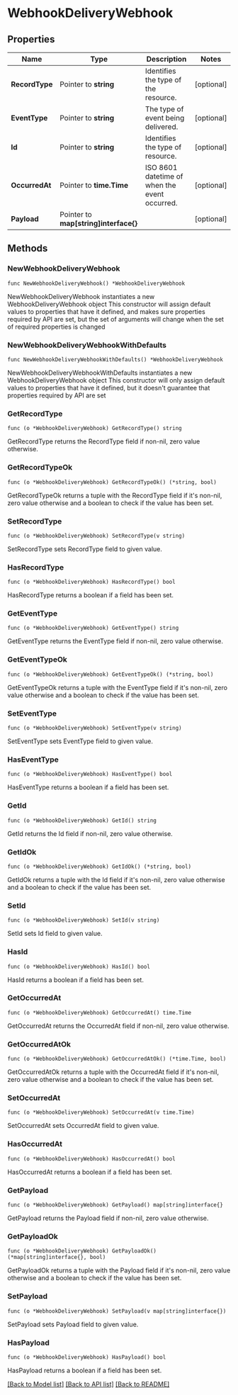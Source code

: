 # WebhookDeliveryWebhook

## Properties

Name | Type | Description | Notes
------------ | ------------- | ------------- | -------------
**RecordType** | Pointer to **string** | Identifies the type of the resource. | [optional] 
**EventType** | Pointer to **string** | The type of event being delivered. | [optional] 
**Id** | Pointer to **string** | Identifies the type of resource. | [optional] 
**OccurredAt** | Pointer to **time.Time** | ISO 8601 datetime of when the event occurred. | [optional] 
**Payload** | Pointer to **map[string]interface{}** |  | [optional] 

## Methods

### NewWebhookDeliveryWebhook

`func NewWebhookDeliveryWebhook() *WebhookDeliveryWebhook`

NewWebhookDeliveryWebhook instantiates a new WebhookDeliveryWebhook object
This constructor will assign default values to properties that have it defined,
and makes sure properties required by API are set, but the set of arguments
will change when the set of required properties is changed

### NewWebhookDeliveryWebhookWithDefaults

`func NewWebhookDeliveryWebhookWithDefaults() *WebhookDeliveryWebhook`

NewWebhookDeliveryWebhookWithDefaults instantiates a new WebhookDeliveryWebhook object
This constructor will only assign default values to properties that have it defined,
but it doesn't guarantee that properties required by API are set

### GetRecordType

`func (o *WebhookDeliveryWebhook) GetRecordType() string`

GetRecordType returns the RecordType field if non-nil, zero value otherwise.

### GetRecordTypeOk

`func (o *WebhookDeliveryWebhook) GetRecordTypeOk() (*string, bool)`

GetRecordTypeOk returns a tuple with the RecordType field if it's non-nil, zero value otherwise
and a boolean to check if the value has been set.

### SetRecordType

`func (o *WebhookDeliveryWebhook) SetRecordType(v string)`

SetRecordType sets RecordType field to given value.

### HasRecordType

`func (o *WebhookDeliveryWebhook) HasRecordType() bool`

HasRecordType returns a boolean if a field has been set.

### GetEventType

`func (o *WebhookDeliveryWebhook) GetEventType() string`

GetEventType returns the EventType field if non-nil, zero value otherwise.

### GetEventTypeOk

`func (o *WebhookDeliveryWebhook) GetEventTypeOk() (*string, bool)`

GetEventTypeOk returns a tuple with the EventType field if it's non-nil, zero value otherwise
and a boolean to check if the value has been set.

### SetEventType

`func (o *WebhookDeliveryWebhook) SetEventType(v string)`

SetEventType sets EventType field to given value.

### HasEventType

`func (o *WebhookDeliveryWebhook) HasEventType() bool`

HasEventType returns a boolean if a field has been set.

### GetId

`func (o *WebhookDeliveryWebhook) GetId() string`

GetId returns the Id field if non-nil, zero value otherwise.

### GetIdOk

`func (o *WebhookDeliveryWebhook) GetIdOk() (*string, bool)`

GetIdOk returns a tuple with the Id field if it's non-nil, zero value otherwise
and a boolean to check if the value has been set.

### SetId

`func (o *WebhookDeliveryWebhook) SetId(v string)`

SetId sets Id field to given value.

### HasId

`func (o *WebhookDeliveryWebhook) HasId() bool`

HasId returns a boolean if a field has been set.

### GetOccurredAt

`func (o *WebhookDeliveryWebhook) GetOccurredAt() time.Time`

GetOccurredAt returns the OccurredAt field if non-nil, zero value otherwise.

### GetOccurredAtOk

`func (o *WebhookDeliveryWebhook) GetOccurredAtOk() (*time.Time, bool)`

GetOccurredAtOk returns a tuple with the OccurredAt field if it's non-nil, zero value otherwise
and a boolean to check if the value has been set.

### SetOccurredAt

`func (o *WebhookDeliveryWebhook) SetOccurredAt(v time.Time)`

SetOccurredAt sets OccurredAt field to given value.

### HasOccurredAt

`func (o *WebhookDeliveryWebhook) HasOccurredAt() bool`

HasOccurredAt returns a boolean if a field has been set.

### GetPayload

`func (o *WebhookDeliveryWebhook) GetPayload() map[string]interface{}`

GetPayload returns the Payload field if non-nil, zero value otherwise.

### GetPayloadOk

`func (o *WebhookDeliveryWebhook) GetPayloadOk() (*map[string]interface{}, bool)`

GetPayloadOk returns a tuple with the Payload field if it's non-nil, zero value otherwise
and a boolean to check if the value has been set.

### SetPayload

`func (o *WebhookDeliveryWebhook) SetPayload(v map[string]interface{})`

SetPayload sets Payload field to given value.

### HasPayload

`func (o *WebhookDeliveryWebhook) HasPayload() bool`

HasPayload returns a boolean if a field has been set.


[[Back to Model list]](../README.md#documentation-for-models) [[Back to API list]](../README.md#documentation-for-api-endpoints) [[Back to README]](../README.md)


